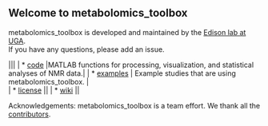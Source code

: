 ## Welcome to metabolomics_toolbox

metabolomics_toolbox is developed and maintained by the [Edison lab at UGA](https://edisonomics.org/).  
If you have any questions, please add an issue.

|||
| * [code](https://github.com/edisonomics/metabolomics_toolbox/tree/master/code) |MATLAB functions for processing, visualization, and statistical analyses of NMR data.|
| * [examples](https://github.com/edisonomics/metabolomics_toolbox/tree/master/examples) | Example studies that are using metabolomics_toolbox. |   
| * [license](https://github.com/edisonomics/metabolomics_toolbox/tree/master/license)   || 
| * [wiki](https://github.com/artedison/Edison_Lab_Shared_Metabolomics_UGA/wiki) ||

Acknowledgements: metabolomics_toolbox is a team effort. We thank all the [contributors](https://github.com/edisonomics/metabolomics_toolbox/blob/master/acknowledgements.md).
